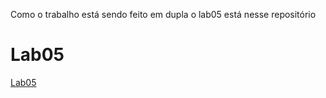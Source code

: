 Como o trabalho está sendo feito em dupla o lab05 está nesse repositório

# Lab05
[Lab05](https://github.com/Jonhyog/MC322/tree/main/lab05)
